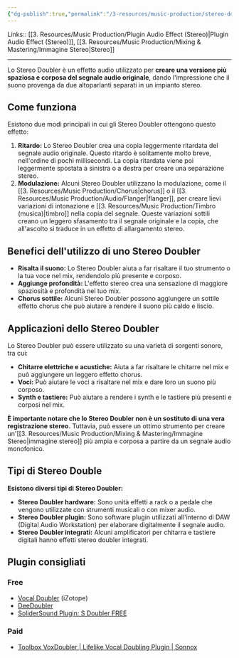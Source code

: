 ```yaml
---
{"dg-publish":true,"permalink":"/3-resources/music-production/stereo-doubler/"}
---
```


Links:: [[3. Resources/Music Production/Plugin Audio Effect (Stereo)\|Plugin Audio Effect (Stereo)]], [[3. Resources/Music Production/Mixing & Mastering/Immagine Stereo\|Stereo]]

---
Lo Stereo Doubler è un effetto audio utilizzato per **creare una versione più spaziosa e corposa del segnale audio originale**, dando l'impressione che il suono provenga da due altoparlanti separati in un impianto stereo.

## Come funziona

Esistono due modi principali in cui gli Stereo Doubler ottengono questo effetto:

1. **Ritardo:** Lo Stereo Doubler crea una copia leggermente ritardata del segnale audio originale. Questo ritardo è solitamente molto breve, nell'ordine di pochi millisecondi. La copia ritardata viene poi leggermente spostata a sinistra o a destra per creare una separazione stereo.
2. **Modulazione:** Alcuni Stereo Doubler utilizzano la modulazione, come il [[3. Resources/Music Production/Chorus\|chorus]] o il [[3. Resources/Music Production/Audio/Flanger\|flanger]], per creare lievi variazioni di intonazione e [[3. Resources/Music Production/Timbro (musica)\|timbro]] nella copia del segnale. Queste variazioni sottili creano un leggero sfasamento tra il segnale originale e la copia, che all'ascolto si traduce in un effetto di allargamento stereo.


## Benefici dell'utilizzo di uno Stereo Doubler

- **Risalta il suono:** Lo Stereo Doubler aiuta a far risaltare il tuo strumento o la tua voce nel mix, rendendolo più presente e corposo.
- **Aggiunge profondità:** L'effetto stereo crea una sensazione di maggiore spaziosità e profondità nel tuo mix.
- **Chorus sottile:** Alcuni Stereo Doubler possono aggiungere un sottile effetto chorus che può aiutare a rendere il suono più caldo e liscio.

## Applicazioni dello Stereo Doubler

Lo Stereo Doubler può essere utilizzato su una varietà di sorgenti sonore, tra cui:

- **Chitarre elettriche e acustiche:** Aiuta a far risaltare le chitarre nel mix e può aggiungere un leggero effetto chorus.
- **Voci:** Può aiutare le voci a risaltare nel mix e dare loro un suono più corposo.
- **Synth e tastiere:** Può aiutare a rendere i synth e le tastiere più presenti e corposi nel mix.

**È importante notare che lo Stereo Doubler non è un sostituto di una vera registrazione stereo.** Tuttavia, può essere un ottimo strumento per creare un'[[3. Resources/Music Production/Mixing & Mastering/Immagine Stereo\|immagine stereo]] più ampia e corposa a partire da un segnale audio monofonico.

## Tipi di Stereo Double

**Esistono diversi tipi di Stereo Doubler:**

- **Stereo Doubler hardware:** Sono unità effetti a rack o a pedale che vengono utilizzate con strumenti musicali o con mixer audio.
- **Stereo Doubler plugin:** Sono software plugin utilizzati all'interno di DAW (Digital Audio Workstation) per elaborare digitalmente il segnale audio.
- **Stereo Doubler integrati:** Alcuni amplificatori per chitarra e tastiere digitali hanno effetti stereo doubler integrati.



## Plugin consigliati

### Free

- [Vocal Doubler](https://www.izotope.com/en/products/vocal-doubler.html) (iZotope) 
- [DeeDoubler](https://plugins4free.com/plugin/3927/)
- [SoliderSound Plugin: S Doubler FREE](https://solidersound.com/plugins/s-doubler/)


### Paid

- [Toolbox VoxDoubler | Lifelike Vocal Doubling Plugin | Sonnox](https://www.sonnox.com/toolbox/voxdoubler)


